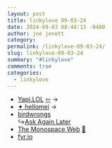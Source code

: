 ```yaml
---
layout: post
title: 𝚕𝚒𝚗𝚔𝚢𝚕𝚘𝚟𝚎 𝟶𝟿-𝟶𝟹-𝟸𝟺
date: 2024-09-03 08:44:13 -0400
author: joe jenett
category: 
permalink: /linkylove-09-03-24/
slug: linkylove-09-03-24
summary: "#𝚕𝚒𝚗𝚔𝚢𝚕𝚘𝚟𝚎"
comments: true
categories:
  - linkylove
---
```

<ul class="linkylove">
	<li><a title="Yapi" href="https://www.yapi.lol/">Yapi.LOL</a>  <a title="source" href="https://mooeena.site/"><span style="color:blue;">&#8678;</span></a>  <span title="led to site shown below">&#8594;</span></li>
	<li><a title="mei" href="https://www.hellomei.dev/">✦ hellomei</a> <span title="led to site shown below">&#8594;</span></li>
	<li><a title="carly / ruiyi (睿翼)" href="https://birdwrongs.sh/">birdwrongs</a><br>&#8618;<a title="A Midwestern Gothic LARP" href="https://askagainlater.com/">Ask Again Later</a></li>
	<li><a title="Oskar Wickström" href="https://owickstrom.github.io/the-monospace-web/">The Monospace Web</a> <a title="source" href="https://pinboard.in/u:ramblinggit">📌</a></li>
	<li><a title="Matt" href="https://fyr.io/">fyr.io</a></li>
</ul>
<a style="display:none;" href="https://brid.gy/publish/mastodon"><small>(cross-posted to mastodon)</small></a>